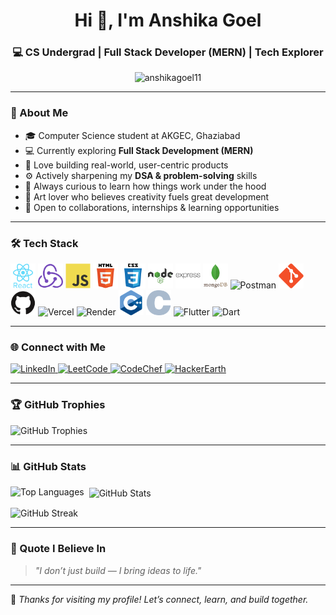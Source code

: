 <h1 align="center">Hi 👋, I'm Anshika Goel</h1>
<h3 align="center">💻 CS Undergrad | Full Stack Developer (MERN) | Tech Explorer</h3>

<p align="center">
  <img src="https://komarev.com/ghpvc/?username=anshikagoel11&label=Profile%20Views&color=0e75b6&style=flat" alt="anshikagoel11" />
</p>

---

### 🧠 About Me

- 🎓 Computer Science student at AKGEC, Ghaziabad  
- 💻 Currently exploring **Full Stack Development (MERN)**  
- 🚀 Love building real-world, user-centric products  
- ⚙️ Actively sharpening my **DSA & problem-solving** skills  
- 🎯 Always curious to learn how things work under the hood  
- 🎨 Art lover who believes creativity fuels great development  
- 🤝 Open to collaborations, internships & learning opportunities  

---

### 🛠️ Tech Stack

<p align="left">
  <!-- Frontend -->
  <img src="https://raw.githubusercontent.com/devicons/devicon/master/icons/react/react-original-wordmark.svg" alt="ReactJS" width="40" height="40"/>
  <img src="https://raw.githubusercontent.com/devicons/devicon/master/icons/redux/redux-original.svg" alt="Redux" width="40" height="40"/>
  <img src="https://raw.githubusercontent.com/devicons/devicon/master/icons/javascript/javascript-original.svg" alt="JavaScript" width="40" height="40"/>
  <img src="https://raw.githubusercontent.com/devicons/devicon/master/icons/html5/html5-original-wordmark.svg" alt="HTML5" width="40" height="40"/>
  <img src="https://raw.githubusercontent.com/devicons/devicon/master/icons/css3/css3-original-wordmark.svg" alt="CSS3" width="40" height="40"/>

  <!-- Backend -->
  <img src="https://raw.githubusercontent.com/devicons/devicon/master/icons/nodejs/nodejs-original-wordmark.svg" alt="NodeJS" width="40" height="40"/>
  <img src="https://raw.githubusercontent.com/devicons/devicon/master/icons/express/express-original-wordmark.svg" alt="ExpressJS" width="40" height="40"/>
  <img src="https://raw.githubusercontent.com/devicons/devicon/master/icons/mongodb/mongodb-original-wordmark.svg" alt="MongoDB" width="40" height="40"/>

  <!-- Tools & Platforms -->
  <img src="https://www.vectorlogo.zone/logos/getpostman/getpostman-icon.svg" alt="Postman" width="40" height="40"/>
  <img src="https://raw.githubusercontent.com/devicons/devicon/master/icons/git/git-original.svg" alt="Git" width="40" height="40"/>
  <img src="https://raw.githubusercontent.com/devicons/devicon/master/icons/github/github-original.svg" alt="GitHub" width="40" height="40"/>
  <img src="https://www.vectorlogo.zone/logos/vercel/vercel-icon.svg" alt="Vercel" width="40" height="40"/>
  <img src="https://www.vectorlogo.zone/logos/render/render-icon.svg" alt="Render" width="40" height="40"/>

  <!-- Other Languages -->
  <img src="https://raw.githubusercontent.com/devicons/devicon/master/icons/cplusplus/cplusplus-original.svg" alt="C++" width="40" height="40"/>
  <img src="https://raw.githubusercontent.com/devicons/devicon/master/icons/c/c-original.svg" alt="C" width="40" height="40"/>

  <!-- App Dev -->
  <img src="https://www.vectorlogo.zone/logos/flutterio/flutterio-icon.svg" alt="Flutter" width="40" height="40"/>
  <img src="https://www.vectorlogo.zone/logos/dartlang/dartlang-icon.svg" alt="Dart" width="40" height="40"/>
</p>

---

### 🌐 Connect with Me

<p align="left">
  <a href="https://www.linkedin.com/in/anshika-goel-25b537314/" target="_blank">
    <img src="https://cdn.jsdelivr.net/npm/simple-icons@v3/icons/linkedin.svg" height="30" width="40" alt="LinkedIn"/>
  </a>
  <a href="https://leetcode.com/u/AnshikaGoel11/" target="_blank">
    <img src="https://cdn.jsdelivr.net/npm/simple-icons@v3/icons/leetcode.svg" height="30" width="40" alt="LeetCode"/>
  </a>
  <a href="https://www.codechef.com/users/anshikagoel10" target="_blank">
    <img src="https://cdn.jsdelivr.net/npm/simple-icons@v3/icons/codechef.svg" height="30" width="40" alt="CodeChef"/>
  </a>
  <a href="https://www.hackerearth.com/@11402anshikagoyal/" target="_blank">
    <img src="https://cdn.jsdelivr.net/npm/simple-icons@v3/icons/hackerearth.svg" height="30" width="40" alt="HackerEarth"/>
  </a>
</p>

---

### 🏆 GitHub Trophies

<p align="left">
  <img src="https://github-profile-trophy.vercel.app/?username=anshikagoel11&theme=gruvbox" alt="GitHub Trophies"/>
</p>

---

### 📊 GitHub Stats

<p>
  <img align="left" src="https://github-readme-stats.vercel.app/api/top-langs?username=anshikagoel11&show_icons=true&locale=en&layout=compact" alt="Top Languages"/>
</p>

<p>&nbsp;
  <img align="center" src="https://github-readme-stats.vercel.app/api?username=anshikagoel11&show_icons=true&locale=en" alt="GitHub Stats"/>
</p>

<p>
  <img align="center" src="https://github-readme-streak-stats.herokuapp.com/?user=anshikagoel11&" alt="GitHub Streak"/>
</p>

---

### 📢 Quote I Believe In

> *"I don’t just build — I bring ideas to life."*

---

🌟 _Thanks for visiting my profile! Let’s connect, learn, and build together._

